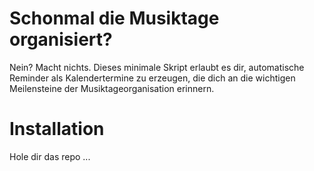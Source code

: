 # Schonmal die Musiktage organisiert?
Nein? Macht nichts. Dieses minimale Skript erlaubt es dir, automatische Reminder als Kalendertermine zu erzeugen, die dich an die wichtigen Meilensteine der Musiktageorganisation erinnern.

# Installation
Hole dir das repo ...